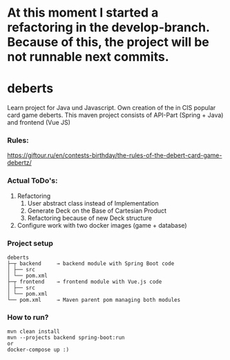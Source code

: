 <h1>At this moment I started a refactoring in the develop-branch. Because of this, the project will be
not runnable next commits.</h1>

# deberts

Learn project for Java und Javascript. Own creation of the in CIS popular card game deberts. This
maven project consists of API-Part (Spring + Java) and frontend (Vue JS)

### Rules:

https://giftour.ru/en/contests-birthday/the-rules-of-the-debert-card-game-debertz/

### Actual ToDo's:

1. Refactoring
    1. User abstract class instead of Implementation
    2. Generate Deck on the Base of Cartesian Product
    3. Refactoring because of new Deck structure
2. Configure work with two docker images (game + database)

### Project setup

```
deberts
├─┬ backend     → backend module with Spring Boot code
│ ├── src
│ └── pom.xml
├─┬ frontend    → frontend module with Vue.js code
│ ├── src
│ └── pom.xml
└── pom.xml     → Maven parent pom managing both modules
```

### How to run?

```
mvn clean install
mvn --projects backend spring-boot:run
or 
docker-compose up :)
```
